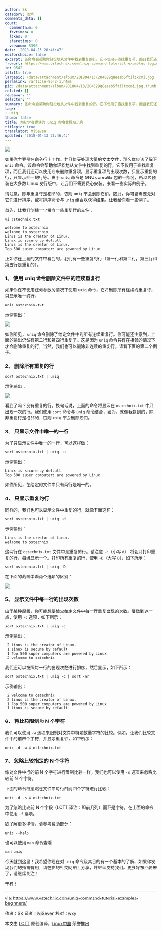 ```yaml
---
author: Sk
category: 技术
comments_data: []
count:
  commentnum: 0
  favtimes: 0
  likes: 0
  sharetimes: 0
  viewnum: 8396
date: '2018-04-13 20:46:47'
editorchoice: false
excerpt: 该命令会帮助你轻松地从文件中找到重复的行。它不仅用于查找重复项，而且我们还可以使用它来删除重复项，显示重复项的出现次数，只显示重复的行，只显示唯一的行等。
fromurl: https://www.ostechnix.com/uniq-command-tutorial-examples-beginners/
id: 9542
islctt: true
largepic: /data/attachment/album/201804/13/204629q8eeab5ftiltxcmi.jpg
permalink: /article-9542-1.html
pic: /data/attachment/album/201804/13/204629q8eeab5ftiltxcmi.jpg.thumb.jpg
related: []
reviewer: ''
selector: ''
summary: 该命令会帮助你轻松地从文件中找到重复的行。它不仅用于查找重复项，而且我们还可以使用它来删除重复项，显示重复项的出现次数，只显示重复的行，只显示唯一的行等。
tags:
- uniq
thumb: false
title: 为初学者提供的 uniq 命令教程及示例
titlepic: true
translator: MjSeven
updated: '2018-04-13 20:46:47'
---
```


![](/data/attachment/album/201804/13/204629q8eeab5ftiltxcmi.jpg)


如果你主要是在命令行上工作，并且每天处理大量的文本文件，那么你应该了解下 `uniq` 命令。该命令会帮助你轻松地从文件中找到重复的行。它不仅用于查找重复项，而且我们还可以使用它来删除重复项，显示重复项的出现次数，只显示重复的行，只显示唯一的行等。由于 `uniq` 命令是 GNU coreutils 包的一部分，所以它预装在大多数 Linux 发行版中，让我们不需要费心安装。来看一些实际的例子。


请注意，除非重复行是相邻的，否则 `uniq` 不会删除它们。因此，你可能需要先对它们进行排序，或将排序命令与 `uniq` 组合以获得结果。让我给你看一些例子。


首先，让我们创建一个带有一些重复行的文件：



```
vi ostechnix.txt

```


```
welcome to ostechnix
welcome to ostechnix
Linus is the creator of Linux.
Linux is secure by default
Linus is the creator of Linux.
Top 500 super computers are powered by Linux

```

正如你在上面的文件中看到的，我们有一些重复的行（第一行和第二行，第三行和第五行是重复的）。


### 1、 使用 uniq 命令删除文件中的连续重复行


如果你在不使用任何参数的情况下使用 `uniq` 命令，它将删除所有连续的重复行，只显示唯一的行。



```
uniq ostechnix.txt

```

示例输出：


![](/data/attachment/album/201804/13/204653e5yjb4b6u6b1j9if.png)


如你所见， `uniq` 命令删除了给定文件中的所有连续重复行。你可能还注意到，上面的输出仍然有第二行和第四行重复了。这是因为 `uniq` 命令只有在相邻的情况下才会删除重复的行，当然，我们也可以删除非连续的重复行。请看下面的第二个例子。


### 2、 删除所有重复的行



```
sort ostechnix.txt | uniq

```

示例输出：


![](/data/attachment/album/201804/13/204655vhmmjsp3zp11sfet.png)


看到了吗？没有重复的行。换句话说，上面的命令将显示在 `ostechnix.txt` 中只出现一次的行。我们使用 `sort` 命令与 `uniq` 命令结合，因为，就像我提到的，除非重复行是相邻的，否则 `uniq` 不会删除它们。


### 3、 只显示文件中唯一的一行


为了只显示文件中唯一的一行，可以这样做：



```
sort ostechnix.txt | uniq -u

```

示例输出：



```
Linux is secure by default
Top 500 super computers are powered by Linux

```

如你所见，在给定的文件中只有两行是唯一的。


### 4、 只显示重复的行


同样的，我们也可以显示文件中重复的行，就像下面这样：



```
sort ostechnix.txt | uniq -d

```

示例输出：



```
Linus is the creator of Linux.
welcome to ostechnix

```

这两行在 `ostechnix.txt` 文件中是重复的行。请注意 `-d`（小写 `d`） 将会只打印重复的行，每组显示一个。打印所有重复的行，使用 `-D`（大写 `D`），如下所示：



```
sort ostechnix.txt | uniq -D

```

在下面的截图中看两个选项的区别：


![](/data/attachment/album/201804/13/204657rpo115v6tp5bn1xq.png)


### 5、 显示文件中每一行的出现次数


由于某种原因，你可能想要检查给定文件中每一行重复出现的次数。要做到这一点，使用 `-c` 选项，如下所示：



```
sort ostechnix.txt | uniq -c

```

示例输出：



```
 2 Linus is the creator of Linux.
 1 Linux is secure by default
 1 Top 500 super computers are powered by Linux
 2 welcome to ostechnix

```

我们还可以按照每一行的出现次数进行排序，然后显示，如下所示：



```
sort ostechnix.txt | uniq -c | sort -nr

```

示例输出：



```
 2 welcome to ostechnix
 2 Linus is the creator of Linux.
 1 Top 500 super computers are powered by Linux
 1 Linux is secure by default

```

### 6、 将比较限制为 N 个字符


我们可以使用 `-w` 选项来限制对文件中特定数量字符的比较。例如，让我们比较文件中的前四个字符，并显示重复行，如下所示：



```
uniq -d -w 4 ostechnix.txt

```

### 7、 忽略比较指定的 N 个字符


像对文件中行的前 N 个字符进行限制比较一样，我们也可以使用 `-s` 选项来忽略比较前 N 个字符。


下面的命令将忽略在文件中每行的前四个字符进行比较：



```
uniq -d -s 4 ostechnix.txt

```

为了忽略比较前 N 个字段（LCTT 译注：即前几列）而不是字符，在上面的命令中使用 `-f` 选项。


欲了解更多详情，请参考帮助部分：



```
uniq --help

```

也可以使用 `man` 命令查看：



```
man uniq

```

今天就到这里！我希望你现在对 `uniq` 命令及其目的有一个基本的了解。如果你发现我们的指南有用，请在你的社交网络上分享，并继续支持我们。更多好东西要来了，请继续关注！


干杯！




---


via: <https://www.ostechnix.com/uniq-command-tutorial-examples-beginners/>


作者：[SK](https://www.ostechnix.com) 译者：[MjSeven](https://github.com/MjSeven) 校对：[wxy](https://github.com/wxy)


本文由 [LCTT](https://github.com/LCTT/TranslateProject) 原创编译，[Linux中国](https://linux.cn/) 荣誉推出